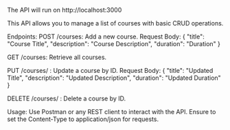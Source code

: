The API will run on http://localhost:3000 

This API allows you to manage a list of courses with basic CRUD operations.

Endpoints:
POST /courses: Add a new course.
Request Body: { "title": "Course Title", "description": "Course Description", "duration": "Duration" }

GET /courses: Retrieve all courses.

PUT /courses/
: Update a course by ID.
Request Body: { "title": "Updated Title", "description": "Updated Description", "duration": "Updated Duration" }

DELETE /courses/
: Delete a course by ID.

Usage:
Use Postman or any REST client to interact with the API.
Ensure to set the Content-Type to application/json for requests.
